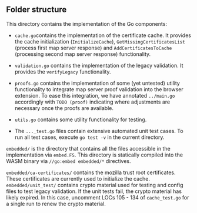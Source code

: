 ## Folder structure

This directory contains the implementation of the Go components:
- `cache.go`contains the implementation of the certificate cache.
It provides the cache initialization (`InitializeCache`), `GetMissingCertificatesList` (process first map server response) and `AddCertificatesToCache` (processing second map server response) functionality.
- `validation.go` contains the implementation of the legacy validation. 
It provides the `verifyLegacy` functionality.
- `proofs.go` contains the implementation of some (yet untested) utility
functionality to integrate map server proof validation into the browser extension.
To ease this integration, we have annotated `../main.go` accordingly with `TODO (proof)` indicating where adjustments are necessary once the proofs are available.

- `utils.go` contains some utility functionality for testing.
- The `..._test.go` files contain extensive automated unit test cases.
To run all test cases, execute `go test -v` in the current directory.

`embedded/` is the directory that contains all the files accessible in the implementation via `embed.FS`. 
This directory is statically compiled into the WASM binary via `//go:embed embedded/*` directives.

`embedded/ca-certificates/` contains the mozilla trust root certificates. These certificates are currently used to initialize the cache.
`embedded/unit_test/` contains crypto material used for testing and config files to test legacy validation. If the unit tests fail, the crypto material has likely expired. In this case, uncomment LOCs 105 - 134 of `cache_test.go` for a single run to renew the crypto material.